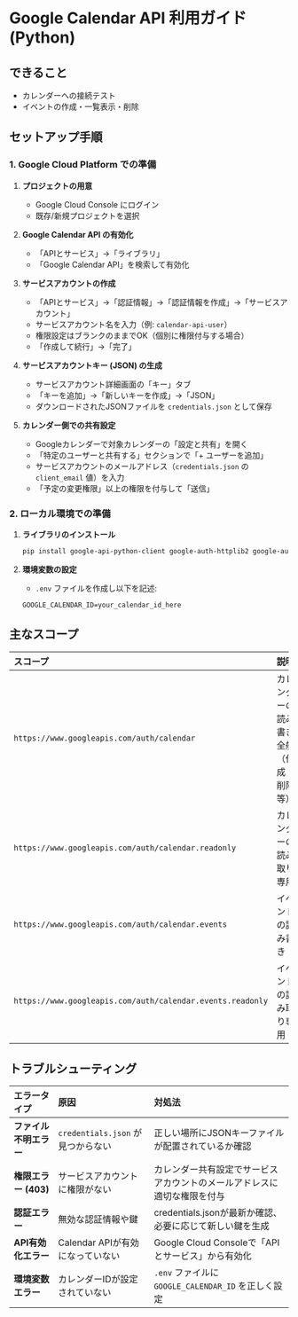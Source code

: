 # Google Calendar API 利用ガイド (Python)

## できること

- カレンダーへの接続テスト
- イベントの作成・一覧表示・削除

## セットアップ手順

### 1. Google Cloud Platform での準備

1. **プロジェクトの用意**
   - Google Cloud Console にログイン
   - 既存/新規プロジェクトを選択

2. **Google Calendar API の有効化**
   - 「APIとサービス」→「ライブラリ」
   - 「Google Calendar API」を検索して有効化

3. **サービスアカウントの作成**
   - 「APIとサービス」→「認証情報」→「認証情報を作成」→「サービスアカウント」
   - サービスアカウント名を入力（例: `calendar-api-user`）
   - 権限設定はブランクのままでOK（個別に権限付与する場合）
   - 「作成して続行」→「完了」

4. **サービスアカウントキー (JSON) の生成**
   - サービスアカウント詳細画面の「キー」タブ
   - 「キーを追加」→「新しいキーを作成」→「JSON」
   - ダウンロードされたJSONファイルを `credentials.json` として保存

5. **カレンダー側での共有設定**
   - Googleカレンダーで対象カレンダーの「設定と共有」を開く
   - 「特定のユーザーと共有する」セクションで「+ ユーザーを追加」
   - サービスアカウントのメールアドレス（`credentials.json` の `client_email` 値）を入力
   - 「予定の変更権限」以上の権限を付与して「送信」

### 2. ローカル環境での準備

1. **ライブラリのインストール**
   ```bash
   pip install google-api-python-client google-auth-httplib2 google-auth-oauthlib python-dotenv
   ```

2. **環境変数の設定**
   - `.env` ファイルを作成し以下を記述:
   ```
   GOOGLE_CALENDAR_ID=your_calendar_id_here
   ```

## 主なスコープ

| スコープ | 説明 |
|:---------|:-----|
| `https://www.googleapis.com/auth/calendar` | カレンダーの読み書き全般（作成・削除等） |
| `https://www.googleapis.com/auth/calendar.readonly` | カレンダーの読み取り専用 |
| `https://www.googleapis.com/auth/calendar.events` | イベントの読み書き |
| `https://www.googleapis.com/auth/calendar.events.readonly` | イベントの読み取り専用 |

## トラブルシューティング

| エラータイプ | 原因 | 対処法 |
|:-------------|:-----|:-------|
| **ファイル不明エラー** | `credentials.json` が見つからない | 正しい場所にJSONキーファイルが配置されているか確認 |
| **権限エラー (403)** | サービスアカウントに権限がない | カレンダー共有設定でサービスアカウントのメールアドレスに適切な権限を付与 |
| **認証エラー** | 無効な認証情報や鍵 | credentials.jsonが最新か確認、必要に応じて新しい鍵を生成 |
| **API有効化エラー** | Calendar APIが有効になっていない | Google Cloud Consoleで「APIとサービス」から有効化 |
| **環境変数エラー** | カレンダーIDが設定されていない | `.env` ファイルに `GOOGLE_CALENDAR_ID` を正しく設定 |
